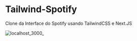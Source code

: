 # Tailwind-Spotify
Clone da Interface do Spotify usando TailwindCSS e Next.JS

![localhost_3000_](https://github.com/jgss-gabriel-sousa/Tailwind-Spotify/assets/42483024/6e736fd4-a83f-40ac-b411-a1f38af088bc)
